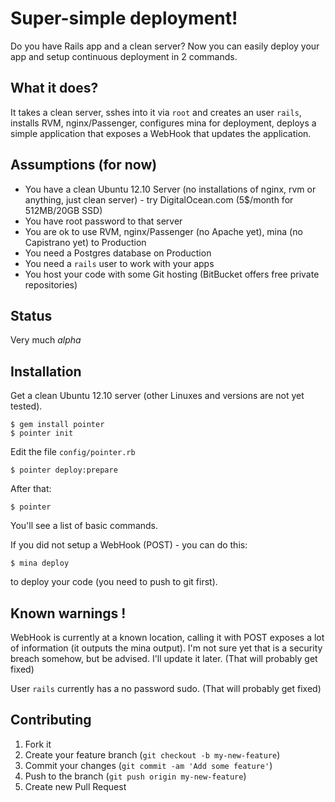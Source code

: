 # Super-simple deployment!

Do you have Rails app and a clean server? Now you can easily deploy your app and setup continuous deployment
in 2 commands.

## What it does?

It takes a clean server, sshes into it via `root` and creates an user `rails`, installs RVM, nginx/Passenger,
configures mina for deployment, deploys a simple application that exposes a WebHook that updates the application.

## Assumptions (for now)

* You have a clean Ubuntu 12.10 Server (no installations of nginx, rvm or anything, just clean server) - try DigitalOcean.com (5$/month for 512MB/20GB SSD)
* You have root password to that server
* You are ok to use RVM, nginx/Passenger (no Apache yet), mina (no Capistrano yet) to Production
* You need a Postgres database on Production
* You need a `rails` user to work with your apps
* You host your code with some Git hosting (BitBucket offers free private repositories)

## Status

Very much *alpha*

## Installation

Get a clean Ubuntu 12.10 server (other Linuxes and versions are not yet tested).

    $ gem install pointer
    $ pointer init

Edit the file `config/pointer.rb`

    $ pointer deploy:prepare

After that:

    $ pointer

You'll see a list of basic commands.

If you did not setup a WebHook (POST) - you can do this:

    $ mina deploy

to deploy your code (you need to push to git first).

## Known warnings !

WebHook is currently at a known location, calling it with POST exposes a lot of information (it outputs the mina
output). I'm not sure yet that is a security breach somehow, but be advised. I'll update it later. (That will probably get fixed)

User `rails` currently has a no password sudo. (That will probably get fixed)

## Contributing

1. Fork it
2. Create your feature branch (`git checkout -b my-new-feature`)
3. Commit your changes (`git commit -am 'Add some feature'`)
4. Push to the branch (`git push origin my-new-feature`)
5. Create new Pull Request
